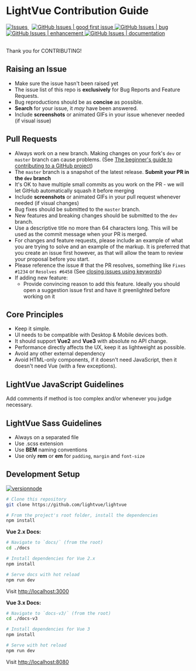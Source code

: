 # LightVue Contribution Guide

  <a href="https://github.com/lightvue/lightvue/issues">
    <img alt="Issues" src="https://img.shields.io/github/issues/lightvue/lightvue" />
  </a> &nbsp;
  
  <a href="https://github.com/lightvue/lightvue/labels/good%20first%20issue">
   <img alt="GitHub Issues | good first issue" src="https://img.shields.io/github/issues/lightvue/lightvue/good%20first%20issue?color=7679fc" />
  </a>
  
  <a href="https://github.com/lightvue/lightvue/labels/bug">
   <img alt="GitHub Issues | bug" src="https://img.shields.io/github/issues/lightvue/lightvue/bug?color=88271f" />
  </a>
  
  <a href="https://github.com/lightvue/lightvue/labels/enhancement">
   <img alt="GitHub Issues | enhancement" src="https://img.shields.io/github/issues/lightvue/lightvue/enhancement?color=8ed8af" />
  </a>
  
  <a href="https://github.com/lightvue/lightvue/labels/documentation">
   <img alt="GitHub Issues | documentation" src="https://img.shields.io/github/issues/lightvue/lightvue/documentation?color=2aa3db" />
  </a>
  
  <br/>
  <br/>
  
  Thank you for CONTRIBUTING!

## Raising an Issue

- Make sure the issue hasn't been raised yet
- The issue list of this repo is **exclusively** for Bug Reports and Feature Requests.
- Bug reproductions should be as **concise** as possible.
- **Search** for your issue, it _may_ have been answered.
- Include **screenshots** or animated GIFs in your issue whenever needed (if visual issue)

## Pull Requests

- Always work on a new branch. Making changes on your fork's `dev` or `master` branch can cause problems. (See [The beginner's guide to contributing to a GitHub project](https://akrabat.com/the-beginners-guide-to-contributing-to-a-github-project/))
- The `master` branch is a snapshot of the latest release. **Submit your PR in the `dev` branch**
- It's OK to have multiple small commits as you work on the PR - we will let GitHub automatically squash it before merging
- Include **screenshots** or animated GIFs in your pull request whenever needed (if visual changes)
- Bug fixes should be submitted to the `master` branch.
- New features and breaking changes should be submitted to the `dev` branch.
- Use a descriptive title no more than 64 characters long. This will be used as the commit message when your PR is merged.
- For changes and feature requests, please include an example of what you are trying to solve and an example of the markup. It is preferred that you create an issue first however, as that will allow the team to review your proposal before you start.
- Please reference the issue # that the PR resolves, something like `Fixes #1234` or `Resolves #6458` (See [closing issues using keywords](https://help.github.com/articles/closing-issues-using-keywords/))
- If adding new feature:
  - Provide convincing reason to add this feature. Ideally you should open a suggestion issue first and have it greenlighted before working on it

## Core Principles

- Keep it simple.
- UI needs to be compatible with Desktop & Mobile devices both.
- It should support **Vue2** and **Vue3** with absolute no API change.
- Performance directly affects the UX, keep it as lightweight as possible.
- Avoid any other external dependency
- Avoid HTML-only components, if it doesn't need JavaScript, then it doesn't need Vue (with a few exceptions).

## LightVue JavaScript Guidelines

Add comments if method is too complex and/or whenever you judge necessary.

## LightVue Sass Guidelines

- Always on a separated file
- Use .scss extension
- Use **BEM** naming conventions
- Use only **rem** or **em** for `padding`, `margin` and `font-size`

## Development Setup

[![versionnode](https://img.shields.io/badge/nodejs->=6%20and%20<=_14-006cb8.svg?logo=node.js&color=3e863d)](http://nodejs.org/)

```bash
# Clone this repository
git clone https://github.com/lightvue/lightvue

# From the project's root folder, install the dependencies
npm install
```

**Vue 2.x Docs:**

```bash
# Navigate to `docs/` (from the root)
cd ./docs

# Install dependencies for Vue 2.x
npm install

# Serve docs with hot reload
npm run dev
```

Visit <http://localhost:3000>

**Vue 3.x Docs:**

```bash
# Navigate to `docs-v3/` (from the root)
cd ./docs-v3

# Install dependencies for Vue 3
npm install

# Serve with hot reload
npm run dev
```

Visit <http://localhost:8080>
